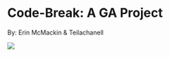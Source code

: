 # Code-Break: A GA Project
 By: Erin McMackin & Teilachanell

 <a href="https://giphy.com/gifs/homework-dNgK7Ws7y176U"><img src="https://giphy.com/gifs/homework-dNgK7Ws7y176U"></img></a>
